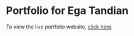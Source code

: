 # Portfolio for Ega Tandian

To view the live portfolio website, [click here](https://egatan04.github.io/portfolio/).